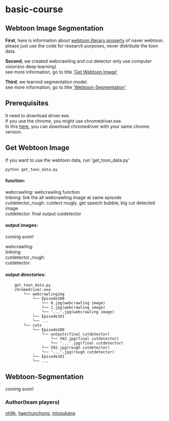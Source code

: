 # basic-course  

## Webtoon Image Segmentation  

**First**, here is information about [webtoon literary property](https://m.help.naver.com/support/contents/contentsView.help?contentsNo=1846) of naver webtoon.  
please just use the code for research purposes, never distribute the toon data.  

**Second**, we created webcrawling and cut detector only use computer vision(no deep learning)  
see more information, go to title ['Get Webtoon Image'](#get-webtoon-image)  

**Third**, we learned segmentation model.  
see more information, go to title ['Webtoon-Segmentation'](#webtoon-segmentation)  
  


## Prerequisites  
It need to download driver.exe.  
If you use the chrome, you might use chromedriver.exe.  
In this [here](https://chromedriver.chromium.org/downloads), you can download chromedriver with your same chrome version.  
  

## Get Webtoon Image  
If you want to use the webtoon data, run 'get_toon_data.py'  

```
python get_toon_data.py
```
  
#### function:  
webcrawling: webcrawling function  
linkimg: link the all webcrawling image at same episode  
cutdetector_rough: cutdect rougly. get speech bubble, big cut detected image  
cutdetector: final output cutdetector   
  
  
#### output images:  
coming soon!    

webcrawling:  
linkimg:  
cutdetector_rough:  
cutdetector:  

  
  
#### output directories:  

		get_toon_data.py
		chromedriver.exe
            └── webcrawlingimg
                └── Episode100
                    └── 0.jpg(webcrawling image)
                    └── 1.jpg(webcrawling image)
                    └── '...'.jpg(webcrawling image)
                └── Episode101
                └── ...
            └── cuts
                └── Episode100
                    └── outputs(final cutdetector)
                        └── 592.jpg(final cutdetector)
                        └── '...'.jpg(final cutdetector)
                    └── 592.jpg(rough cutdetector)
                    └── '...'.jpg(rough cutdetector)
                └── Episode101
                └── ...

  
## Webtoon-Segmentation  
coming soon!


### Author(team players)  
[nh9k](https://github.com/nh9k), [haechunchung](https://github.com/haechunchung), [minqukanq](https://github.com/minqukanq)  
  


